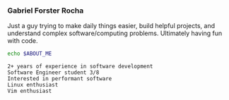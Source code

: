 ### Gabriel Forster Rocha

Just a guy trying to make daily things easier, build helpful projects, and understand complex software/computing problems. Ultimately having fun with code.

```bash
echo $ABOUT_ME
```

```
2+ years of experience in software development
Software Engineer student 3/8
Interested in performant software
Linux enthusiast
Vim enthusiast
```
